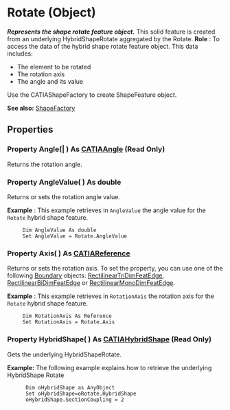 # Rotate (Object)

**_Represents the shape rotate feature object._**
This solid feature is created from an underlying HybridShapeRotate aggregated by the Rotate. **Role** : To access the data of the hybrid shape rotate feature object. This data includes:

  * The element to be rotated
  * The rotation axis
  * The angle and its value

Use the CATIAShapeFactory to create ShapeFeature object.

**See also:**      [ShapeFactory](../PartInterfaces/interface_ShapeFactory_31272.md)

## Properties

### Property **Angle**(| ) As [CATIAAngle](../KnowledgeInterfaces/interface_Angle_5497.md) (Read Only)

   Returns the rotation angle.  
### Property **AngleValue**( ) As double

   Returns or sets the rotation angle value.

**Example** : This example retrieves in `AngleValue` the angle value for the `Rotate` hybrid shape feature.

```VBScript
     Dim AngleValue As double
     Set AngleValue = Rotate.AngleValue

```

### Property **Axis**( ) As [CATIAReference](../InfInterfaces/interface_Reference_17481.md)

   Returns or sets the rotation axis.
To set the property, you can use one of the following [Boundary](../MecModInterfaces/interface_Boundary_14542.md) objects: [RectilinearTriDimFeatEdge](../MecModInterfaces/interface_RectilinearTriDimFeatEdge_125698.md), [RectilinearBiDimFeatEdge](../MecModInterfaces/interface_RectilinearBiDimFeatEdge_114366.md) or [RectilinearMonoDimFeatEdge](../MecModInterfaces/interface_RectilinearMonoDimFeatEdge_136236.md).

**Example** : This example retrieves in `RotationAxis` the rotation axis for the `Rotate` hybrid shape feature.

```VBScript
     Dim RotationAxis As Reference
     Set RotationAxis = Rotate.Axis

```

### Property **HybridShape**( ) As [CATIAHybridShape](../MecModInterfaces/interface_HybridShape_25589.md) (Read Only)

   Gets the underlying HybridShapeRotate.

**Example:**     The following example explains how to retrieve the underlying HybridShape Rotate

```VBScript
      Dim oHybridShape as AnyObject
      Set oHybridShape=oRotate.HybridShape
      oHybridShape.SectionCoupling = 2

```